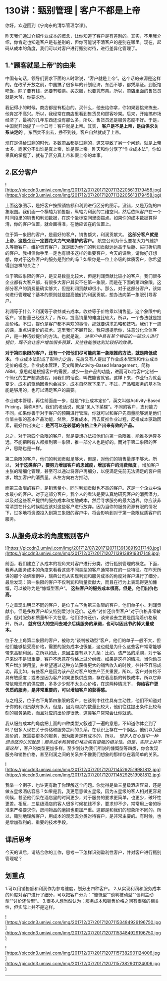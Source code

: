# 130讲：甄别管理 | 客户不都是上帝

你好，欢迎回到《宁向东的清华管理学课》。

昨天我们通过介绍作业成本的概念，让你知道了客户是有差别的。其实，不用我介绍，你肯定也知道客户是有差别的，但你可能说不清客户的差别在哪里。现在，起码从成本的角度，我们可以对客户进行甄别对待，进行差异化管理了。

## 1.“顾客就是上帝”的由来

中国有句话，领导们要求下面的人时常说，“客户就是上帝”。这个话的来源是这样的。在改革开放之前，中国搞了很多年的计划经济，东西不够，都凭票证。到饭馆吃饭，除了要有钱，还要有粮票。买衣服，也要凭布票。所以，商店里面的售货员就是大爷，你要求他。

我记得小的时候，商店都是有柜台的。买什么，他去给你拿，你如果要挑来拣去，他肯定不高兴。所以，我经常在商店里看到售货员和顾客吵架。后来，开始搞市场经济了，最初的几年东西还没有那么多，所以，售货员还是服务态度不好。于是，中国就开始提了一个口号：客户就是上帝。其实， **客户是不是上帝，是由供求关系决定的** ，东西卖不出去，挣不到钱，客户自然就成了上帝。

现在是供给过剩的时代，多数商品都是过剩的，这又导致了另一个问题，就是上帝太多，商家分不出谁是真上帝，谁是假上帝。昨天和你分享了“作业成本法”，你如果真的掌握了，就有了区分真上帝和假上帝的本事。

## 2.区分客户

![https://piccdn3.umiwi.com/img/201712/07/201712071132205613179458.jpg](https://piccdn3.umiwi.com/img/201712/07/201712071132205613179458.jpg)

上面这张图示，是把客户按照销售额和利润进行区分的图示。没错，又是万能的四象限图。我们画一个横轴为销售额，纵轴为利润的二维空间，然后依照客户在一个时间段里的销售和利润数据，在这个坐标空间里面描点。如果你的成本数据算得清，你的客户位置，就会画得准，在他应该在的位置上。

位于第一象限的客户，是最好的客户，销售额大，利润贡献大。 **这部分客户就是上帝，这是企业一定要花大力气来维护的客户。** 航空公司为什么要花大力气维护头等舱客户、维护贵宾客户，就是因为他们的利润贡献远远高于后舱、买打折机票的客户。我相信你手里一定也有很多这样的重要客户，今天的课后，请你好好想想，你对于这些客户的服务是到位的吗？如果你是一位上帝级的优质客户，你希望得到怎样的关注？

位于第四象限的客户，是交易数量比较大，但是利润贡献比较小的客户。我们很多企业都有大客户部，有很多大客户其实不在第一象限，而是在下面的第四象限。这部分客户的消费量确实够大，但是利润贡献却很小。那么，对于这部分客户，该如何进行管理呢？基本的原则就是提高他们的利润贡献，想办法向第一象限引导客户。

利润等于什么？利润等于收益减去成本。收益等于价格乘以销售量。这个象限中的客户，销售量已经很大了，所以，提高销量的难度比较大，所以，一个办法就是提高价格。不过，提价是客户都不喜欢的事情，那就要讲求策略和技巧。我们下一周的课，重点讲定价的技术。这里我们不展开说，我只想提示你，注意分化全体客户，是一种巧妙提价的方法。也就是说， *对客户中具有某个特征的一部分人进行提价，既不会让客户增加很多预算，又往往能够达到比较好的效果。*

 **对于第四象限的客户，还有一个把他们尽可能向第一象限推的方法，就是降低成本。** 作业成本法形成了影响力之后，先后又有人提出了作业成本管理和作业成本定价的概念。作业成本管理，英文叫做Activity-Based Management，简称ABM，意思就是根据客户的需要，减少一些产品的功能，进而可以给客户定制一个简化的生产制造流程，用我们的话说，叫做能省就省。这样下来，作业行为就会变少，成本的驱动因素也会减少，成本自然就下来了。不过，产品和服务的基本功能是够用的，也可以满足客户的需要。

作业成本管理，再往前面走一步，就是“作业成本定价”，英文叫做Activity-Based Pricing，简称ABP。我们的老话说，就是“见人下菜碟”。不同的客户，支付能力不同，如果你善于对于客户的预期进行管理，你就可以和客户先商量能够满足他们价值主张的基本产品功能，然后，反推成本，再去反推作业过程，反推成本驱动因素，最好作出决定： **是否可以在较低的价格上生产出来有效的产品。**

总之，对于第四个象限的客户，就是要想办法把他们向第一象限推，能推多远算多远。不能把所有人都推到第一象限，推一部分人也是好的。而对于第二象限的客户，思路也是一样。

第二象限的客户，他们的利润贡献足够大，但是，对他们的销售量却不够大。所以， **对于这类客户，要努力增加客户的忠诚度，增加客户的消费频度** ，增加客户主张的精细化管理，甚至可以通过将客户再细分，以便满足先前无法满足的客户需求，增加客户的消费量。从左方向右方推动。

而第三象限的客户，是销售量小，同时利润贡献也不高的客户。这是一个企业中油水最小的客户。对于这部分客户，我个人的看法是要认真地研究客户的消费潜力，以及对这些客户提供的服务成本和接触成本，然后寻求服务的最大边界。你应该非常清楚在什么时候就应该对这些客户进行放弃。因为当你的服务资源有限的情况下，过多地将资源投入到第三象限的客户中，将会影响到对于第一象限优质客户的服务。

## 3.从服务成本的角度甄别客户

![https://piccdn3.umiwi.com/img/201712/07/201712071139138919317148.jpg](https://piccdn3.umiwi.com/img/201712/07/201712071139138919317148.jpg)

前面，我们建立了从成本的视角来对客户进行分类，进行甄别管理的概念。下面，我再从服务成本的角度来看看这些不同类型的客户通常存在的一些特征。在昨天所讲的那个哈佛案例中，瑞典公司从实现利润和服务成本的角度对客户进行了细分，最后发现：第一象限的客户不仅利润和销量贡献大，而且在行为上表现得更加慷慨，可以被称为是“慷慨型客户”。 **这些客户的服务成本很高，但是，他们出价也高。**

与之呈现出明显不同的客户，是位于左下角第三象限的客户。他们单子小、利润贡献小，但是多数客户却又特别爱讨价还价。这些“讨价还价型客户”对于价格非常敏感，但对服务和质量却不大在意，他们讨价还价，谈来谈去主要是围绕着价格展开，所以， **就有很大的空间去减少后续服务的承诺，也可以因此节约掉大量成本。**

位于左上角第二象限的客户，被称为“谈判被动型”客户，他们的单子一般不大，但他们能够接受高价格，需要的服务成本也很低，这也就是为什么这些客户常常能够带来高额利润。之所以如此，原因主要有以下几条：比如，该产品的采购，对于客户来说不是很重要，客户不愿意在价格上过分纠缠。如果是这样的情况，当你动员客户增加使用量，并希望通过这种方法获得更大的销售收入的时候，往往不容易成功。再比如，有些客户是因为该产品对客户的生产至关重要，所以，客户对价格不具有敏感度；或者是因为客户如果更换供应商，存在着高额的转换成本，所以它非常依赖现有的供应商，多多少少就不太关心价格，在这两种情况下， **你给客户更优质的服务，是非常重要的，可以增加客户的获得感。**

与之相反，位于右下角第四象限的客户，在谈判中往往具有主动性，他们不知道对于你的利润贡献有多大，但是，因为购买的数量比较大，他们往往提出条件比较苛刻的服务条款，而且对应的出价却很低，这类客户常常会让你就范。

我从服务成本的角度把上面的四种类型又叙述了一遍的意思，不知道你体会到了吗？很多人现在关于价格和服务之间的关系，在认识上存在一个误区。他们以为出高价的，就需要更多的服务，因为服务是有成本的，所以， *很多人在心目中一种想当然的认识就是：服务成本和销售价格之间有很强的相关性。但是，实际上并不是这样* ，客户的类型更加多样，至少划分为我们所说的慷慨型等四类，你会发现服务和销售价格，甚至利润之间的关系并不像我们想象的那样存在着简单的关系。

![https://piccdn3.umiwi.com/img/201712/07/201712071145292519981812.jpg](https://piccdn3.umiwi.com/img/201712/07/201712071145292519981812.jpg)

我举一个例子，也许更有助于你理解这个问题。你觉得是做三星级酒店容易，还是做五星级酒店容易？如果是我，我更愿意做五星级，因为五星级的客人相对更容易伺候，甚至他们呆在酒店里的时间更少，对于服务的要求更简单，也更少，破坏性更差。相反，三星级酒店的客人很多时候花钱不多，要求却不少，常常用上帝的标准来严格要求你，房间物品的磨损也更加严重。这都是和我们的想象所不同的。所以，甄别地理解客户，用成本的观念去分类对待客户，是非常主要的。有时候，也是增加盈利的、重要的技术手段。

## 课后思考

今天的课后，请结合你的工作，思考一下怎样识别盈利性客户，并对客户进行甄别管理呢？

## 划重点

1.可以用销售额和利润作为参考维度，划分出四种客户。
2.从实现利润和服务成本的角度对客户进行了细分，可以把客户分为：“慷慨型”“谈判被动型”“谈判主动型“”讨价还价型“。
3.很多人想当然认为：服务成本和销售价格之间有很强的相关性，但实际上并不是这样。

![https://piccdn3.umiwi.com/img/201712/07/201712071153484929196750.jpg](https://piccdn3.umiwi.com/img/201712/07/201712071153484929196750.jpg)

![https://piccdn3.umiwi.com/img/201712/07/201712071157382901124006.jpg](https://piccdn3.umiwi.com/img/201712/07/201712071157382901124006.jpg)

---
